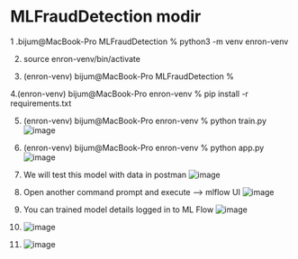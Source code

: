 # MLFraudDetection modir



1 .bijum@MacBook-Pro MLFraudDetection % python3 -m venv enron-venv  
  
2. source enron-venv/bin/activate
     
3. (enron-venv) bijum@MacBook-Pro MLFraudDetection %

4.(enron-venv) bijum@MacBook-Pro enron-venv % pip install -r requirements.txt   

5. (enron-venv) bijum@MacBook-Pro enron-venv % python train.py ![image](https://github.com/user-attachments/assets/0a5e7741-9958-4ac8-9c3b-0b1b7a2b5f65)  

6. (enron-venv) bijum@MacBook-Pro enron-venv % python app.py  ![image](https://github.com/user-attachments/assets/2f5d7d03-0769-461e-840d-84228c899f3f)  

7. We will test this model with data in postman ![image](https://github.com/user-attachments/assets/65894620-244b-45c5-814b-81d2c7489d77)  

8. Open another command prompt and execute  --> mlflow UI    ![image](https://github.com/user-attachments/assets/be448e04-a9ef-48b9-9305-f4ae9334830f)  

9. You can trained model details logged in to ML Flow  ![image](https://github.com/user-attachments/assets/f2f105e3-3893-4a8f-8d48-f310bed7a2ef)  


10. ![image](https://github.com/user-attachments/assets/ca8a422f-2d30-47a9-886f-1a7a2643c6f4)  


11. ![image](https://github.com/user-attachments/assets/83d2987e-264c-4b5b-b116-4f70761adf40)





